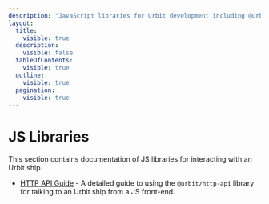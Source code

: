 ```yaml
---
description: "JavaScript libraries for Urbit development including @urbit/http-api for communicating with a Gall agent backend from a React web frontend."
layout:
  title:
    visible: true
  description:
    visible: false
  tableOfContents:
    visible: true
  outline:
    visible: true
  pagination:
    visible: true
---
```


# JS Libraries

This section contains documentation of JS libraries for interacting with an Urbit ship.

- [HTTP API Guide](./http-api-guide.md) - A detailed guide to using the `@urbit/http-api` library for talking to an Urbit ship from a JS front-end.
